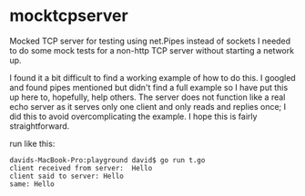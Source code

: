 # mocktcpserver
Mocked TCP server for testing using net.Pipes instead of sockets
I needed to do some mock tests for a non-http TCP server without starting a network up.

I found it a bit difficult to find a working example of how to do this. I googled and found pipes mentioned but didn't find a full example so I have put this up here to, hopefully, help others. The server does not function like a real echo server as it serves only one client and only reads and replies once; I did this to avoid overcomplicating the example. I hope this is fairly straightforward.

run like this:
```
davids-MacBook-Pro:playground david$ go run t.go 
client received from server:  Hello
client said to server: Hello
same: Hello

```
